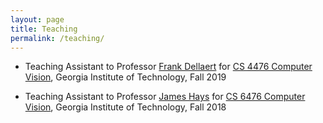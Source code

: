 ```yaml
---
layout: page
title: Teaching
permalink: /teaching/
---
```


* Teaching Assistant to Professor [Frank Dellaert](cc.gatech.edu/~dellaert) for [CS 4476 Computer Vision](https://dellaert.github.io/19F-4476), Georgia Institute of Technology, Fall 2019

* Teaching Assistant to Professor [James Hays](https://www.cc.gatech.edu/~hays/) for [CS 6476 Computer Vision](https://www.cc.gatech.edu/~hays/compvision/), Georgia Institute of Technology, Fall 2018



